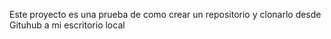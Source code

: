 Este proyecto es una prueba de como crear un repositorio y clonarlo desde Gituhub a mi escritorio local
